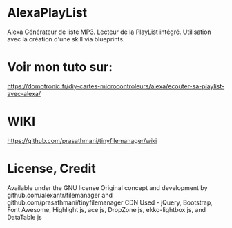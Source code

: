 # AlexaPlayList
Alexa Générateur de liste MP3. Lecteur de la PlayList intégré. 
Utilisation avec la création d'une skill via blueprints.

# Voir mon tuto sur:
https://domotronic.fr/diy-cartes-microcontroleurs/alexa/ecouter-sa-playlist-avec-alexa/

# WIKI
https://github.com/prasathmani/tinyfilemanager/wiki

# License, Credit
Available under the GNU license
Original concept and development by github.com/alexantr/filemanager and github.com/prasathmani/tinyfilemanager
CDN Used - jQuery, Bootstrap, Font Awesome, Highlight js, ace js, DropZone js, ekko-lightbox js, and DataTable js
